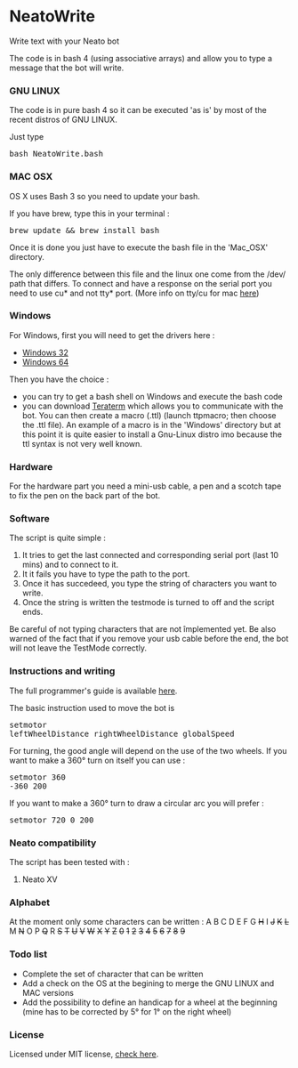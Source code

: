 NeatoWrite
==========

Write text with your Neato bot

The code is in bash 4 (using associative arrays) and allow you to type a message that the bot will write.

<h3>GNU LINUX</h3>
The code is in pure bash 4 so it can be executed 'as is' by most of the recent distros of GNU LINUX.

Just type <pre>bash NeatoWrite.bash</pre>

<h3>MAC OSX</h3>
OS X uses Bash 3 so you need to update your bash. 

If you have brew, type this in your terminal : 
<pre>brew update && brew install bash</pre>
Once it is done you just have to execute the bash file in the 'Mac_OSX' directory. 

The only difference between this file and the linux one come from the /dev/ path that differs. To connect and have a response on the serial port you need to use cu* and not tty* port. (More info on tty/cu for mac <a target="_blank" href="http://pbxbook.com/other/mac-tty.html">here</a>)

<h3>Windows</h3>
For Windows, first you will need to get the drivers here :
<ul>
<li><a target="_blank" href="http://www.neatoroboticsupdates.com/NeatoInstaller/NeatoUpdaterToolInstaller_x86.exe">Windows 32</a></li>
<li><a target="_blank" href="http://www.neatoroboticsupdates.com/NeatoInstaller/NeatoUpdaterToolInstaller_x64.exe">Windows 64</a></li>
</ul>

Then you have the choice : 
<ul>
<li>you can try to get a bash shell on Windows and execute the bash code</li>
<li>you can download <a target="_blank" href="https://ttssh2.osdn.jp/index.html.en">Teraterm</a> which allows you to communicate with the bot. You can then create a macro (.ttl) (launch ttpmacro; then choose the .ttl file). 
An example of a macro is in the 'Windows' directory but at this point it is quite easier to install a Gnu-Linux distro imo because the ttl syntax is not very well known.</li>
</ul>

<h3>Hardware</h3>
For the hardware part you need a mini-usb cable, a pen and a scotch tape to fix the pen on the back part of the bot.

<h3>Software</h3>
The script is quite simple : 
<ol>
<li>It tries to get the last connected and corresponding serial port (last 10 mins) and to connect to it.</li>
<li>It it fails you have to type the path to the port.</li>
<li>Once it has succedeed, you type the string of characters you want to write.</li>
<li>Once the string is written the testmode is turned to off and the script ends.</li>
</ol>

Be careful of not typing characters that are not împlemented yet. Be also warned of the fact that if you remove your usb cable before the end, the bot will not leave the TestMode correctly.

<h3>Instructions and writing</h3>
The full programmer's guide is available <a target="_blank" href="https://www.neatorobotics.com/resources/programmersmanual_20140305.pdf">here</a>.

The basic instruction used to move the bot is <pre>setmotor leftWheelDistance rightWheelDistance globalSpeed</pre>

For turning, the good angle will depend on the use of the two wheels. 
If you want to make a 360° turn on itself you can use :<pre>setmotor 360 -360 200</pre>
If you want to make a 360° turn to draw a circular arc you will prefer :<pre>setmotor 720 0 200</pre>

<h3>Neato compatibility</h3>
The script has been tested with :
<ol>
<li>Neato XV</li>
</ol>

<h3>Alphabet</h3>
At the moment only some characters can be written : 
A B C D E F G <del>H</del> I <del>J</del> <del>K</del> <del>L</del> M <del>N</del> O P <del>Q</del> R <del>S</del> <del>T</del> <del>U</del> <del>V</del> <del>W</del> <del>X</del> <del>Y</del> <del>Z</del>
<del>0</del> <del>1</del> <del>2</del> <del>3</del> <del>4</del> <del>5</del> <del>6</del> <del>7</del> <del>8</del> <del>9</del> 

<h3>Todo list</h3>
<ul>
<li>Complete the set of character that can be written</li>
<li>Add a check on the OS at the begining to merge the GNU LINUX and MAC versions</li>
<li>Add the possibility to define an handicap for a wheel at the beginning (mine has to be corrected by 5° for 1° on the right wheel)</li>
</ul>

<h3>License</h3>
Licensed under MIT license, <a target="_blank" href="https://github.com/novastra/NeatoWrite/blob/master/LICENSE">check here</a>.
